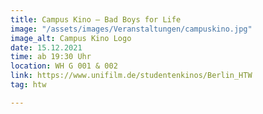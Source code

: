 ```yaml
---
title: Campus Kino – Bad Boys for Life
image: "/assets/images/Veranstaltungen/campuskino.jpg"
image_alt: Campus Kino Logo
date: 15.12.2021
time: ab 19:30 Uhr
location: WH G 001 & 002
link: https://www.unifilm.de/studentenkinos/Berlin_HTW
tag: htw

---
```


